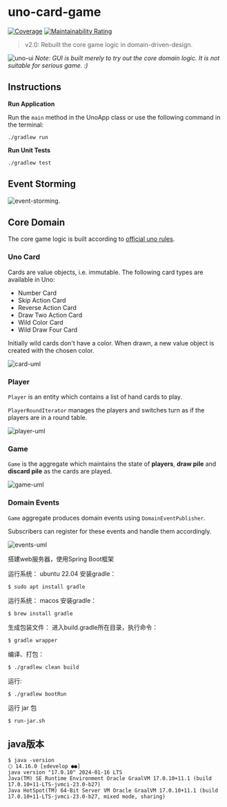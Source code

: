 # uno-card-game

[![Coverage](https://sonarcloud.io/api/project_badges/measure?project=tk-codes_uno&metric=coverage)](https://sonarcloud.io/dashboard?id=tk-codes_uno)
[![Maintainability Rating](https://sonarcloud.io/api/project_badges/measure?project=tk-codes_uno&metric=sqale_rating)](https://sonarcloud.io/dashboard?id=tk-codes_uno)

> v2.0: Rebuilt the core game logic in domain-driven-design.

![uno-ui](./doc/new-uno-v2.gif)
*Note: GUI is built merely to try out the core domain logic. It is not suitable for serious game. :)*

## Instructions

**Run Application**

Run the `main` method in the UnoApp class or use the following command in the terminal:

```
./gradlew run
```

**Run Unit Tests**

```
./gradlew test
```

## Event Storming

![event-storming](./doc/event-storming.jpg).

## Core Domain

The core game logic is built according
to [official uno rules](https://en.wikipedia.org/wiki/Uno_(card_game)#Official_rules).

### Uno Card

Cards are value objects, i.e. immutable. The following card types are available in Uno:

* Number Card
* Skip Action Card
* Reverse Action Card
* Draw Two Action Card
* Wild Color Card
* Wild Draw Four Card

Initially wild cards don't have a color. When drawn, a new value object is created with the chosen color.

![card-uml](./doc/cards.png)

### Player

`Player` is an entity which contains a list of hand cards to play.

`PlayerRoundIterator` manages the players and switches turn as if the players are in a round table.

![player-uml](./doc/player.png)

### Game

`Game` is the aggregate which maintains the state of **players**, **draw pile** and **discard pile** as the cards are
played.

![game-uml](./doc/game.png)

### Domain Events

`Game` aggregate produces domain events using `DomainEventPublisher`.

Subscribers can register for these events and handle them accordingly.

![events-uml](./doc/events.png)

搭建web服务器，使用Spring Boot框架

运行系统： ubuntu 22.04 安装gradle：

```shell
$ sudo apt install gradle
```

运行系统： macos 安装gradle：

```shell
$ brew install gradle
```

生成包装文件：
进入build.gradle所在目录，执行命令：

```
$ gradle wrapper
```

编译、打包：

```
$ ./gradlew clean build
```

运行:

```
$ ./gradlew bootRun
```

运行 jar 包

```bash
$ run-jar.sh
```

## java版本

```shell
$ java -version                                                                                                                                                           ⬡ 14.16.0 [±develop ●●]
java version "17.0.10" 2024-01-16 LTS
Java(TM) SE Runtime Environment Oracle GraalVM 17.0.10+11.1 (build 17.0.10+11-LTS-jvmci-23.0-b27)
Java HotSpot(TM) 64-Bit Server VM Oracle GraalVM 17.0.10+11.1 (build 17.0.10+11-LTS-jvmci-23.0-b27, mixed mode, sharing)
```
